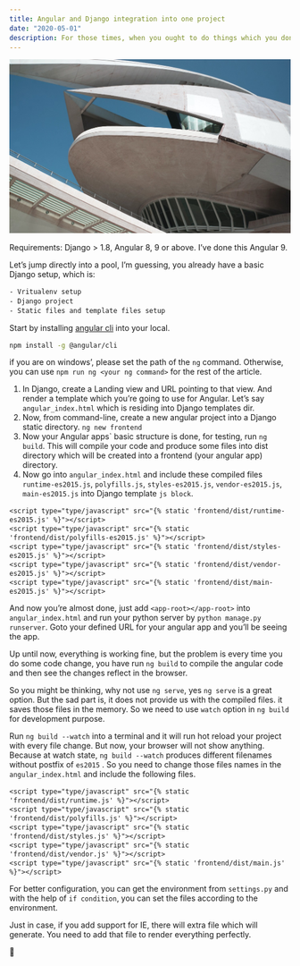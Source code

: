 ```yaml
---
title: Angular and Django integration into one project
date: "2020-05-01"
description: For those times, when you ought to do things which you don’t want to do.
---
```


![Django and Angular](./django-angular.jpeg)

Requirements: Django > 1.8, Angular 8, 9 or above. I’ve done this Angular 9.

Let’s jump directly into a pool, I’m guessing, you already have a basic Django setup, which is:

```bash
- Vritualenv setup
- Django project
- Static files and template files setup
```

Start by installing [angular cli](https://cli.angular.io/) into your local.

```bash
npm install -g @angular/cli
```

if you are on windows’, please set the path of the `ng` command. Otherwise, you can use `npm run ng <your ng command>` for the rest of the article.

1. In Django, create a Landing view and URL pointing to that view. And render a template which you’re going to use for Angular. Let’s say `angular_index.html` which is residing into Django templates dir.
2. Now, from command-line, create a new angular project into a Django static directory. `ng new frontend`
3. Now your Angular apps\` basic structure is done, for testing, run `ng build`. This will compile your code and produce some files into dist directory which will be created into a frontend (your angular app) directory.
4. Now go into `angular_index.html` and include these compiled files `runtime-es2015.js`, `polyfills.js`, `styles-es2015.js`, `vendor-es2015.js`, `main-es2015.js` into Django template `js block`.

```django
<script type="type/javascript" src="{% static 'frontend/dist/runtime-es2015.js' %}"></script>
<script type="type/javascript" src="{% static 'frontend/dist/polyfills-es2015.js' %}"></script>
<script type="type/javascript" src="{% static 'frontend/dist/styles-es2015.js' %}"></script>
<script type="type/javascript" src="{% static 'frontend/dist/vendor-es2015.js' %}"></script>
<script type="type/javascript" src="{% static 'frontend/dist/main-es2015.js' %}"></script>
```

And now you’re almost done, just add `<app-root></app-root>` into `angular_index.html` and run your python server by `python manage.py runserver`. Goto your defined URL for your angular app and you’ll be seeing the app.

Up until now, everything is working fine, but the problem is every time you do some code change, you have run `ng build` to compile the angular code and then see the changes reflect in the browser.

So you might be thinking, why not use `ng serve`, yes `ng serve` is a great option. But the sad part is, it does not provide us with the compiled files. it saves those files in the memory. So we need to use `watch` option in `ng build` for development purpose.

Run `ng build --watch` into a terminal and it will run hot reload your project with every file change. But now, your browser will not show anything. Because at watch state, `ng build --watch` produces different filenames without postfix of `es2015` . So you need to change those files names in the `angular_index.html` and include the following files.

```django
<script type="type/javascript" src="{% static 'frontend/dist/runtime.js' %}"></script>
<script type="type/javascript" src="{% static 'frontend/dist/polyfills.js' %}"></script>
<script type="type/javascript" src="{% static 'frontend/dist/styles.js' %}"></script>
<script type="type/javascript" src="{% static 'frontend/dist/vendor.js' %}"></script>
<script type="type/javascript" src="{% static 'frontend/dist/main.js' %}"></script>
```

For better configuration, you can get the environment from `settings.py` and with the help of `if condition`, you can set the files according to the environment.

Just in case, if you add support for IE, there will extra file which will generate. You need to add that file to render everything perfectly.

🙏
